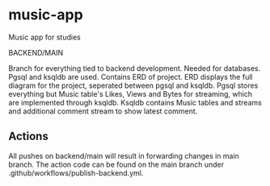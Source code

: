 # music-app
Music app for studies



BACKEND/MAIN

Branch for everything tied to backend development. Needed for databases. Pgsql and ksqldb are used. Contains ERD of project. ERD displays the full diagram for the project, seperated between pgsql and ksqldb. Pgsql stores everything but Music table's Likes, Views and Bytes for streaming, which are implemented through ksqldb. Ksqldb contains Music tables and streams and additional comment stream to show latest comment.

## Actions

All pushes on backend/main will result in forwarding changes in main branch. The action code can be found on the main branch under .github/workflows/publish-backend.yml.
